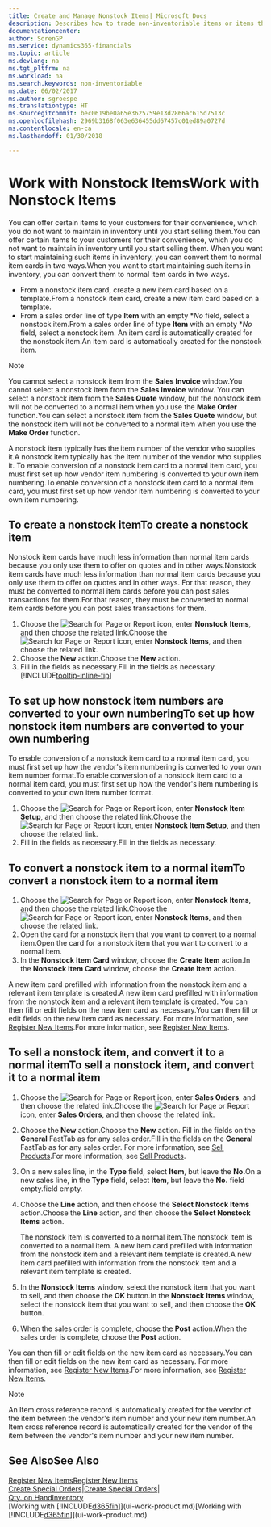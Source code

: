 ```yaml
---
title: Create and Manage Nonstock Items| Microsoft Docs
description: Describes how to trade non-inventoriable items or items that are not maintained in your inventory.
documentationcenter: 
author: SorenGP
ms.service: dynamics365-financials
ms.topic: article
ms.devlang: na
ms.tgt_pltfrm: na
ms.workload: na
ms.search.keywords: non-inventoriable
ms.date: 06/02/2017
ms.author: sgroespe
ms.translationtype: HT
ms.sourcegitcommit: bec0619be0a65e3625759e13d2866ac615d7513c
ms.openlocfilehash: 2969b3168f063e636455dd67457c01ed89a0727d
ms.contentlocale: en-ca
ms.lasthandoff: 01/30/2018

---
```

# <a name="work-with-nonstock-items"></a><span data-ttu-id="3e734-103">Work with Nonstock Items</span><span class="sxs-lookup"><span data-stu-id="3e734-103">Work with Nonstock Items</span></span>
<span data-ttu-id="3e734-104">You can offer certain items to your customers for their convenience, which you do not want to maintain in inventory until you start selling them.</span><span class="sxs-lookup"><span data-stu-id="3e734-104">You can offer certain items to your customers for their convenience, which you do not want to maintain in inventory until you start selling them.</span></span> <span data-ttu-id="3e734-105">When you want to start maintaining such items in inventory, you can convert them to normal item cards in two ways.</span><span class="sxs-lookup"><span data-stu-id="3e734-105">When you want to start maintaining such items in inventory, you can convert them to normal item cards in two ways.</span></span>

* <span data-ttu-id="3e734-106">From a nonstock item card, create a new item card based on a template.</span><span class="sxs-lookup"><span data-stu-id="3e734-106">From a nonstock item card, create a new item card based on a template.</span></span>
* <span data-ttu-id="3e734-107">From a sales order line of type **Item** with an empty \**No* field, select a nonstock item.</span><span class="sxs-lookup"><span data-stu-id="3e734-107">From a sales order line of type **Item** with an empty \**No* field, select a nonstock item.</span></span> <span data-ttu-id="3e734-108">An item card is automatically created for the nonstock item.</span><span class="sxs-lookup"><span data-stu-id="3e734-108">An item card is automatically created for the nonstock item.</span></span>

> [!NOTE]  
>   <span data-ttu-id="3e734-109">You cannot select a nonstock item from the **Sales Invoice** window.</span><span class="sxs-lookup"><span data-stu-id="3e734-109">You cannot select a nonstock item from the **Sales Invoice** window.</span></span> <span data-ttu-id="3e734-110">You can select a nonstock item from the **Sales Quote** window, but the nonstock item will not be converted to a normal item when you use the **Make Order** function.</span><span class="sxs-lookup"><span data-stu-id="3e734-110">You can select a nonstock item from the **Sales Quote** window, but the nonstock item will not be converted to a normal item when you use the **Make Order** function.</span></span>

<span data-ttu-id="3e734-111">A nonstock item typically has the item number of the vendor who supplies it.</span><span class="sxs-lookup"><span data-stu-id="3e734-111">A nonstock item typically has the item number of the vendor who supplies it.</span></span> <span data-ttu-id="3e734-112">To enable conversion of a nonstock item card to a normal item card, you must first set up how vendor item numbering is converted to your own item numbering.</span><span class="sxs-lookup"><span data-stu-id="3e734-112">To enable conversion of a nonstock item card to a normal item card, you must first set up how vendor item numbering is converted to your own item numbering.</span></span>   

## <a name="to-create-a-nonstock-item"></a><span data-ttu-id="3e734-113">To create a nonstock item</span><span class="sxs-lookup"><span data-stu-id="3e734-113">To create a nonstock item</span></span>
<span data-ttu-id="3e734-114">Nonstock item cards have much less information than normal item cards because you only use them to offer on quotes and in other ways.</span><span class="sxs-lookup"><span data-stu-id="3e734-114">Nonstock item cards have much less information than normal item cards because you only use them to offer on quotes and in other ways.</span></span> <span data-ttu-id="3e734-115">For that reason, they must be converted to normal item cards before you can post sales transactions for them.</span><span class="sxs-lookup"><span data-stu-id="3e734-115">For that reason, they must be converted to normal item cards before you can post sales transactions for them.</span></span>

1. <span data-ttu-id="3e734-116">Choose the ![Search for Page or Report](media/ui-search/search_small.png "Search for Page or Report icon") icon, enter **Nonstock Items**, and then choose the related link.</span><span class="sxs-lookup"><span data-stu-id="3e734-116">Choose the ![Search for Page or Report](media/ui-search/search_small.png "Search for Page or Report icon") icon, enter **Nonstock Items**, and then choose the related link.</span></span>
2. <span data-ttu-id="3e734-117">Choose the **New** action.</span><span class="sxs-lookup"><span data-stu-id="3e734-117">Choose the **New** action.</span></span>
3. <span data-ttu-id="3e734-118">Fill in the fields as necessary.</span><span class="sxs-lookup"><span data-stu-id="3e734-118">Fill in the fields as necessary.</span></span> [!INCLUDE[tooltip-inline-tip](includes/tooltip-inline-tip_md.md)]

## <a name="to-set-up-how-nonstock-item-numbers-are-converted-to-your-own-numbering"></a><span data-ttu-id="3e734-119">To set up how nonstock item numbers are converted to your own numbering</span><span class="sxs-lookup"><span data-stu-id="3e734-119">To set up how nonstock item numbers are converted to your own numbering</span></span>
<span data-ttu-id="3e734-120">To enable conversion of a nonstock item card to a normal item card, you must first set up how the vendor's item numbering is converted to your own item number format.</span><span class="sxs-lookup"><span data-stu-id="3e734-120">To enable conversion of a nonstock item card to a normal item card, you must first set up how the vendor's item numbering is converted to your own item number format.</span></span>

1. <span data-ttu-id="3e734-121">Choose the ![Search for Page or Report](media/ui-search/search_small.png "Search for Page or Report icon") icon, enter **Nonstock Item Setup**, and then choose the related link.</span><span class="sxs-lookup"><span data-stu-id="3e734-121">Choose the ![Search for Page or Report](media/ui-search/search_small.png "Search for Page or Report icon") icon, enter **Nonstock Item Setup**, and then choose the related link.</span></span>
2. <span data-ttu-id="3e734-122">Fill in the fields as necessary.</span><span class="sxs-lookup"><span data-stu-id="3e734-122">Fill in the fields as necessary.</span></span>

## <a name="to-convert-a-nonstock-item-to-a-normal-item"></a><span data-ttu-id="3e734-123">To convert a nonstock item to a normal item</span><span class="sxs-lookup"><span data-stu-id="3e734-123">To convert a nonstock item to a normal item</span></span>
1. <span data-ttu-id="3e734-124">Choose the ![Search for Page or Report](media/ui-search/search_small.png "Search for Page or Report icon") icon, enter **Nonstock Items**, and then choose the related link.</span><span class="sxs-lookup"><span data-stu-id="3e734-124">Choose the ![Search for Page or Report](media/ui-search/search_small.png "Search for Page or Report icon") icon, enter **Nonstock Items**, and then choose the related link.</span></span>
2. <span data-ttu-id="3e734-125">Open the card for a nonstock item that you want to convert to a normal item.</span><span class="sxs-lookup"><span data-stu-id="3e734-125">Open the card for a nonstock item that you want to convert to a normal item.</span></span>
3. <span data-ttu-id="3e734-126">In the **Nonstock Item Card** window, choose the **Create Item** action.</span><span class="sxs-lookup"><span data-stu-id="3e734-126">In the **Nonstock Item Card** window, choose the **Create Item** action.</span></span>

<span data-ttu-id="3e734-127">A new item card prefilled with information from the nonstock item and a relevant item template is created.</span><span class="sxs-lookup"><span data-stu-id="3e734-127">A new item card prefilled with information from the nonstock item and a relevant item template is created.</span></span> <span data-ttu-id="3e734-128">You can then fill or edit fields on the new item card as necessary.</span><span class="sxs-lookup"><span data-stu-id="3e734-128">You can then fill or edit fields on the new item card as necessary.</span></span> <span data-ttu-id="3e734-129">For more information, see [Register New Items](inventory-how-register-new-items.md).</span><span class="sxs-lookup"><span data-stu-id="3e734-129">For more information, see [Register New Items](inventory-how-register-new-items.md).</span></span>

## <a name="to-sell-a-nonstock-item-and-convert-it-to-a-normal-item"></a><span data-ttu-id="3e734-130">To sell a nonstock item, and convert it to a normal item</span><span class="sxs-lookup"><span data-stu-id="3e734-130">To sell a nonstock item, and convert it to a normal item</span></span>
1. <span data-ttu-id="3e734-131">Choose the ![Search for Page or Report](media/ui-search/search_small.png "Search for Page or Report icon") icon, enter **Sales Orders**, and then choose the related link.</span><span class="sxs-lookup"><span data-stu-id="3e734-131">Choose the ![Search for Page or Report](media/ui-search/search_small.png "Search for Page or Report icon") icon, enter **Sales Orders**, and then choose the related link.</span></span>
2. <span data-ttu-id="3e734-132">Choose the **New** action.</span><span class="sxs-lookup"><span data-stu-id="3e734-132">Choose the **New** action.</span></span> <span data-ttu-id="3e734-133">Fill in the fields on the **General** FastTab as for any sales order.</span><span class="sxs-lookup"><span data-stu-id="3e734-133">Fill in the fields on the **General** FastTab as for any sales order.</span></span> <span data-ttu-id="3e734-134">For more information, see [Sell Products](sales-how-sell-products.md).</span><span class="sxs-lookup"><span data-stu-id="3e734-134">For more information, see [Sell Products](sales-how-sell-products.md).</span></span>
3. <span data-ttu-id="3e734-135">On a new sales line, in the **Type** field, select **Item**, but leave the **No.**</span><span class="sxs-lookup"><span data-stu-id="3e734-135">On a new sales line, in the **Type** field, select **Item**, but leave the **No.**</span></span> <span data-ttu-id="3e734-136">field empty.</span><span class="sxs-lookup"><span data-stu-id="3e734-136">field empty.</span></span>
4. <span data-ttu-id="3e734-137">Choose the **Line** action, and then choose the **Select Nonstock Items** action.</span><span class="sxs-lookup"><span data-stu-id="3e734-137">Choose the **Line** action, and then choose the **Select Nonstock Items** action.</span></span>

    <span data-ttu-id="3e734-138">The nonstock item is converted to a normal item.</span><span class="sxs-lookup"><span data-stu-id="3e734-138">The nonstock item is converted to a normal item.</span></span> <span data-ttu-id="3e734-139">A new item card prefilled with information from the nonstock item and a relevant item template is created.</span><span class="sxs-lookup"><span data-stu-id="3e734-139">A new item card prefilled with information from the nonstock item and a relevant item template is created.</span></span>
5. <span data-ttu-id="3e734-140">In the **Nonstock Items** window, select the nonstock item that you want to sell, and then choose the **OK** button.</span><span class="sxs-lookup"><span data-stu-id="3e734-140">In the **Nonstock Items** window, select the nonstock item that you want to sell, and then choose the **OK** button.</span></span>
6. <span data-ttu-id="3e734-141">When the sales order is complete, choose the **Post** action.</span><span class="sxs-lookup"><span data-stu-id="3e734-141">When the sales order is complete, choose the **Post** action.</span></span>

<span data-ttu-id="3e734-142">You can then fill or edit fields on the new item card as necessary.</span><span class="sxs-lookup"><span data-stu-id="3e734-142">You can then fill or edit fields on the new item card as necessary.</span></span> <span data-ttu-id="3e734-143">For more information, see [Register New Items](inventory-how-register-new-items.md).</span><span class="sxs-lookup"><span data-stu-id="3e734-143">For more information, see [Register New Items](inventory-how-register-new-items.md).</span></span>

> [!NOTE]  
>   <span data-ttu-id="3e734-144">An Item cross reference record is automatically created for the vendor of the item between the vendor's item number and your new item number.</span><span class="sxs-lookup"><span data-stu-id="3e734-144">An Item cross reference record is automatically created for the vendor of the item between the vendor's item number and your new item number.</span></span>

## <a name="see-also"></a><span data-ttu-id="3e734-145">See Also</span><span class="sxs-lookup"><span data-stu-id="3e734-145">See Also</span></span>
[<span data-ttu-id="3e734-146">Register New Items</span><span class="sxs-lookup"><span data-stu-id="3e734-146">Register New Items</span></span>](inventory-how-register-new-items.md)  
<span data-ttu-id="3e734-147">[Create Special Orders](sales-how-to-create-special-orders.md)|</span><span class="sxs-lookup"><span data-stu-id="3e734-147">[Create Special Orders](sales-how-to-create-special-orders.md)|</span></span>  
[<span data-ttu-id="3e734-148">Qty. on Hand</span><span class="sxs-lookup"><span data-stu-id="3e734-148">Inventory</span></span>](inventory-manage-inventory.md)  
<span data-ttu-id="3e734-149">[Working with [!INCLUDE[d365fin](includes/d365fin_md.md)]](ui-work-product.md)</span><span class="sxs-lookup"><span data-stu-id="3e734-149">[Working with [!INCLUDE[d365fin](includes/d365fin_md.md)]](ui-work-product.md)</span></span>

